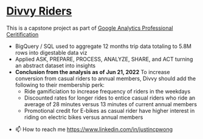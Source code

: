 # [Divvy Riders](https://docs.google.com/presentation/d/1wVIRzfdNh8o5qtGf2CjmLr1SUm-BJoB4uySB8tu-DZc/edit?usp=sharing)

This is a capstone project as part of [Google Analytics Professional Ceritification](https://www.coursera.org/professional-certificates/google-data-analytics)
* BigQuery / SQL used to aggregate 12 months trip data totaling to 5.8M rows into digestable data viz
* Applied ASK, PREPARE, PROCESS, ANALYZE, SHARE, and ACT turning an abstract dataset into insights
* **Conclusion from the analysis as of Jun 21, 2022**
To increase conversion from casual riders to annual members, Divvy should add the following to their membership perk:
  * Ride gamificiation to increase frequency of riders in the weekdays
  * Discounted rates for longer rides to entice casual riders who ride an average of 28 minutes versus 13 minutes of current annual members
  * Promotional credit for E-bikes as casual rider have higher interest in riding on electric bikes versus annual members


- 📫 How to reach me https://www.linkedin.com/in/justincpwong

<!---
JustinCPwong/JustinCPwong is a ✨ special ✨ repository because its `README.md` (this file) appears on your GitHub profile.
You can click the Preview link to take a look at your changes.
--->
